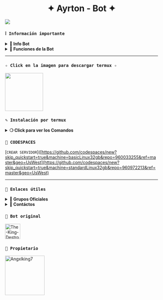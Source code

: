 <h1 align="center">✦ Ayrton - Bot ✦</h1>

 <img src= "https://files.catbox.moe/87c2il.jpg">
    </p>

### **`❕️ Información importante`**

<details>
 <summary><b> 🧁 Info Bot</b></summary>

* Este proyecto **no está afiliado de ninguna manera** con `WhatsApp`, `Inc. WhatsApp` es una marca registrada de `WhatsApp LLC`, y este bot es un **desarrollo independiente** que **no tiene ninguna relación oficial con la compañía**.
</details>

<details>
 <summary><b> 🍰 Funciones de la Bot</b></summary>

> Bot en desarrollo si presenta alguna falla reportar al creador para darle una solución óptima.

- [x] Interacción con voz y texto
- [x] Configuración de grupo
- [x] antidelete, antilink, antispam, etc
- [x] Bienvenida personalizada
- [x] Juegos, tictactoe, mate, etc
- [x] Chatbot (simsimi)
- [x] Chatbot (autoresponder)
- [x] Crear sticker de image/video/gif/url
- [x] SubBot (Jadibot)
- [x]    Buscador Google
- [x] Juego RPG
- [x] Personalizar imagen del menú
- [x] Descarga de música y video De YT
- [ ] Otros

</details>

---

### **`✧ Click en la imagen para descargar termux ✧`**
<a
href="https://www.mediafire.com/file/llugt4zgj7g3n3u/com.termux_1020.apk/file"><img src="https://qu.ax/finc.jpg" height="125px"></a> 

### **`✎ Instalación por termux`**

<details>
 <summary><b> ❍ Click para ver los Comandos </b></summary>

### **❀ Instalación manual por termux**
> Nota: Copie y pegue los comandos en termux uno por uno.
```bash
termux-setup-storage
```

```bash
apt update && apt upgrade && pkg install -y git nodejs ffmpeg imagemagick yarn
```

```bash
git clone https://github.com/Angxlking7/Ayrton-Bot && cd Ayrton-Bot
```

```bash
yarn install
```

```bash
npm install
```

```bash
npm update
```

```bash
npm start
```

> Si aparece (Y/I/N/O/D/Z) [default=N] ? use la letra "y" + "ENTER" para continuar con la instalación

### **🜸 Activar en caso de detenerse en termux**

> Si después de instalar el bot en Termux se detiene (pantalla en blanco, pérdida de conexión a Internet, reinicio del dispositivo), sigue estos pasos:

❒ Abre Termux y navega al directorio del bot:
   
   ```bash
    cd Ayrton-bot
   ```

❒ Inicia el bot nuevamente:
  
   ```bash
    npm start
   ```
### **✰ En caso de que no funcione **

> Si después de instalar el bot en Termux y iniciar la session del bot

> eso funciona para generar un nuevo código qr

   ```bash
    cd && cd Ayrton-Bot && rm -rf Session && npm run qr
   ```

> eso funciona para generar un nuevo código

```bash
    cd && cd Ayrton-Bot && rm -rf Session && npm run code
   ``` 

</details>

### **`🔗 CODESPACES`**

[`CREAR SERVIDOR`]([https://github.com/codespaces/new?skip_quickstart=true&machine=basicLinux32gb&repo=960033255&ref=master&geo=UsWest](https://github.com/codespaces/new?skip_quickstart=true&machine=standardLinux32gb&repo=960972213&ref=master&geo=UsWest)

---
### **`🔗 Enlaces útiles`**

<details>
 <summary><b> 🍭 Grupos Oficiales </b></summary>

 * Canal Oficial  [`¡Click aquí!`](https://whatsapp.com/channel/0029VbAmwbQBqbr587Zkni1a)
* Grupo Oficial [`¡Click aquí!`](https://chat.whatsapp.com/CN8JtNy0BTCHb2v5009AL5)
</details>

<details>
<summary><b> 💭 Contáctos</b></summary>

* WhatsApp: [`Aquí`](https:/Wa.me/5215665619261)
* Correo: [`Aquí`](angelcortes7x@gmail.com)

</details>  

### **`👑 Bot original`**
<a
href="https://github.com/The-King-Destroy"><img src="https://github.com/The-King-Destroy.png" width="50" height="50" alt="The-King-Destroy"/></a>

### **`👑 Propietario`**
<a
href="https://github.com/AngxlKing7"><img src="https://github.com/Angxlking7.png" width="130" height="130" alt="Angxlking7"/></a>
